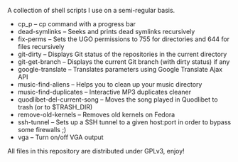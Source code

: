 A collection of shell scripts I use on a semi-regular basis.

- cp_p – cp command with a progress bar
- dead-symlinks – Seeks and prints dead symlinks recursively
- fix-perms – Sets the UGO permissions to 755 for directories and 644 for files recursively
- git-dirty – Displays Git status of the repositories in the current directory
- git-get-branch – Displays the current Git branch (with dirty status) if any
- google-translate – Translates parameters using Google Translate Ajax API
- music-find-aliens – Helps you to clean up your music directory
- music-find-duplicates – Interactive MP3 duplicates cleaner
- quodlibet-del-current-song – Moves the song played in Quodlibet to trash (or to $TRASH_DIR)
- remove-old-kernels – Removes old kernels on Fedora
- ssh-tunnel – Sets up a SSH tunnel to a given host:port in order to bypass some firewalls ;)
- vga – Turn on/off VGA output

All files in this repository are distributed under GPLv3, enjoy!

